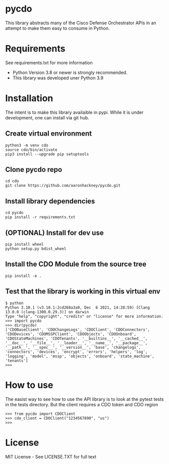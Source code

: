 # pycdo
This library abstracts many of the Cisco Defense Orchestrator APIs in an attempt to make them easy to consume in Python.

# Requirements
See requirements.txt for more information
- Python Version 3.8 or newer is strongly recommended. 
- This library was developed uner Python 3.9 

# Installation
The intent is to make this library availaible in pypi. While it is under development, one can install via git hub. 

## Create virtual environment
```
python3 -m venv cdo
source cdo/bin/activate
pip3 install --upgrade pip setuptools
```
## Clone pycdo repo
```
cd cdo
git clone https://github.com/aaronhackney/pycdo.git
```

## Install library dependencies
```
cd pycdo
pip install -r requirements.txt
```

## (OPTIONAL) Install for dev use
```
pip install wheel
python setup.py bdist_wheel
```
## Install the CDO Module from the source tree
```
pip install -e .
```

## Test that the library is working in this virtual env
```
$ python
Python 3.10.1 (v3.10.1:2cd268a3a9, Dec  6 2021, 14:28:59) [Clang 13.0.0 (clang-1300.0.29.3)] on darwin
Type "help", "copyright", "credits" or "license" for more information.
>>> import pycdo
>>> dir(pycdo)
['CDOBaseClient', 'CDOChangeLogs', 'CDOClient', 'CDOConnectors', 'CDODevices', 'CDOMSSPClient', 'CDOObjects', 'CDOOnboard', 'CDOStateMachines', 'CDOTenants', '__builtins__', '__cached__', '__doc__', '__file__', '__loader__', '__name__', '__package__', '__path__', '__spec__', '__version__', 'base', 'changelogs', 'connectors', 'devices', 'encrypt', 'errors', 'helpers', 'log', 'logging', 'model', 'mssp', 'objects', 'onboard', 'state_machine', 'tenants']
>>>
```
# How to use
The easist way to see how to use the API library is to look at the pytest tests in the tests directory. But the client requires a CDO token and CDO region
```
>>> from pycdo import CDOClient
>>> cdo_client = CDOClient("1234567890", "us")
>>>
```
# License
MIT License - See LICENSE.TXT for full text  